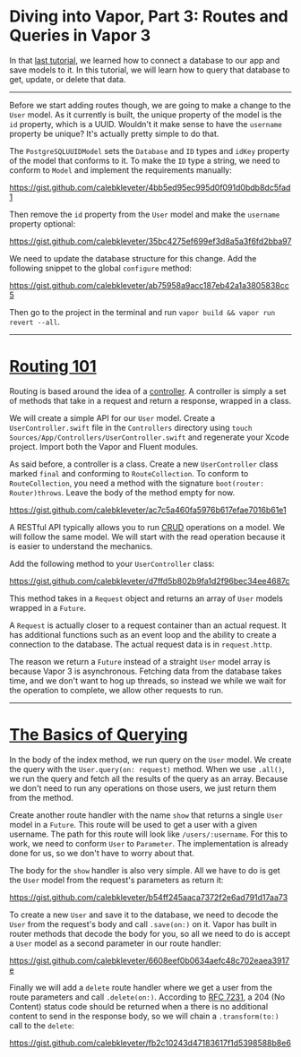 # Diving into Vapor, Part 3: Routes and Queries in Vapor 3

In that [last tutorial](https://theswiftwebdeveloper.com/diving-into-vapor-part-2-persisting-data-in-vapor-3-c927638301e8), we learned how to connect a database to our app and save models to it. In this tutorial, we will learn how to query that database to get, update, or delete that data.

---

Before we start adding routes though, we are going to make a change to the `User` model. As it currently is built, the unique property of the model is the `id` property, which is a UUID. Wouldn't it make sense to have the `username` property be unique? It's actually pretty simple to do that.

The `PostgreSQLUUIDModel` sets the `Database` and `ID` types and `idKey` property of the model that conforms to it. To make the `ID` type a string, we need to conform to `Model` and implement the requirements manually:

https://gist.github.com/calebkleveter/4bb5ed95ec995d0f091d0bdb8dc5fad1

Then remove the `id` property from the `User` model and make the `username` property optional:

https://gist.github.com/calebkleveter/35bc4275ef699ef3d8a5a3f6fd2bba97

We need to update the database structure for this change.  Add the following snippet to the global `configure` method:

https://gist.github.com/calebkleveter/ab75958a9acc187eb42a1a3805838cc5

Then go to the project in the terminal and run `vapor build && vapor run revert --all`.

---

# [Routing 101](https://docs.vapor.codes/3.0/getting-started/routing/)

Routing is based around the idea of a [controller](https://docs.vapor.codes/3.0/getting-started/controllers/). A controller is simply a set of methods that take in a request and return a response, wrapped in a class.

We will create a simple API for our `User` model. Create a `UserController.swift` file in the `Controllers` directory using `touch Sources/App/Controllers/UserController.swift` and regenerate your Xcode project. Import both the Vapor and Fluent modules.

As said before, a controller is a class. Create a new `UserController` class marked `final` and conforming to `RouteCollection`. To conform to `RouteCollection`, you need a method with the signature `boot(router: Router)throws`. Leave the body of the method empty for now.

https://gist.github.com/calebkleveter/ac7c5a460fa5976b617efae7016b61e1

A RESTful API typically allows you to run [CRUD](https://en.wikipedia.org/wiki/Create,_read,_update_and_delete) operations on a model. We will follow the same model. We will start with the read operation because it is easier to understand the mechanics.

Add the following method to your `UserController` class:

https://gist.github.com/calebkleveter/d7ffd5b802b9fa1d2f96bec34ee4687c

This method takes in a `Request` object and returns an array of `User` models wrapped in a `Future`.

A `Request` is actually closer to a request container than an actual request. It has additional functions such as an event loop and the ability to create a connection to the database. The actual request data is in `request.http`.

The reason we return a `Future` instead of a straight `User` model array is because Vapor 3 is asynchronous. Fetching data from the database takes time, and we don't want to hog up threads, so instead we while we wait for the operation to complete, we allow other requests to run.

---

# [The Basics of Querying](https://docs.vapor.codes/3.0/fluent/querying/)

In the body of the index method, we run query on the `User` model. We create the query with the `User.query(on: request)` method. When we use `.all()`, we run the query and fetch all the results of the query as an array. Because we don't need to run any operations on those users, we just return them from the method.

Create another route handler with the name `show` that returns a single `User` model in a `Future`. This route will be used to get a user with a given username. The path for this route will look like `/users/:username`. For this to work, we need to conform `User` to `Parameter`. The implementation is already done for us, so we don't have to worry about that.

The body for the `show` handler is also very simple. All we have to do is get the `User` model from the request's parameters as return it:

https://gist.github.com/calebkleveter/b54ff245aaca7372f2e6ad791d17aa73

To create a new `User` and save it to the database, we need to decode the `User` from the request's body and call `.save(on:)` on it. Vapor has built in router methods that decode the body for you, so all we need to do is accept a `User` model as a second parameter in our route handler:

https://gist.github.com/calebkleveter/6608eef0b0634aefc48c702eaea3917e

Finally we will add a `delete` route handler where we get a user from the route parameters and call `.delete(on:)`. According to [RFC 7231](https://devdocs.io/http/rfc7231#section-6.3.5), a 204 (No Content) status code should be returned when a there is no additional content to send in the response body, so we will chain a `.transform(to:)` call to the `delete`:

https://gist.github.com/calebkleveter/fb2c10243d47183617f1d5398588b8e6



